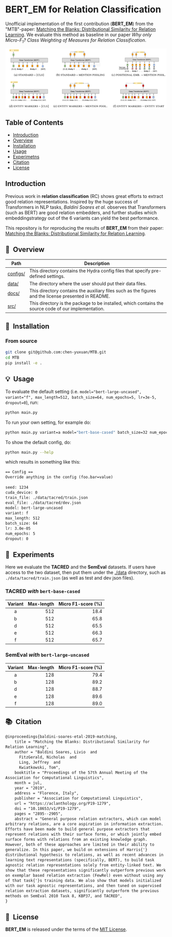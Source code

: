 # BERT_EM for Relation Classification
Unofficial implementation of the first contribution (**BERT_EM**) from the "MTB"-paper: [Matching the Blanks: Distributional Similarity for Relation Learning](https://arxiv.org/abs/1906.03158). We evaluate this method as baseline in our paper *Why only Micro-$F_1$? Class Weighting of Measures for Relation Classification*.

![MTB feature extraction](./docs/MTB.png)

## Table of Contents
- [Introduction](#introduction)
- [Overview](#overview)
- [Installation](#installation)
- [Usage](#usage)
- [Experimetns](#experiments)
- [Citation](#citation)
- [License](#license)

## Introduction
Previous work in **relation classification** (RC) shows great efforts to extract good relation representations. Inspired by the huge success of Transformers in NLP tasks, *Baldini Soares et al.* observes that Transformers (such as BERT) are good relation embedders, and further studies which embeddingstrategy out of the 6 variants can yield the best performance. 

This repository is for reproducing the results of **BERT_EM** from their paper: [Matching the Blanks: Distributional Similarity for Relation Learning](https://arxiv.org/abs/1906.03158).

## 🔭&nbsp; Overview
|**Path**|**Description**|
|---|---|
|[configs/](./configs/)|This directory contains the Hydra config files that specify pre-defined settings.|
|[data/](./data/)|The directory where the user should put their data files.|
|[docs/](./docs/)|This directory contains the auxiliary files such as the figures and the license presented in README.|
|[src/](./src/)|This directory is the package to be installed, which contains the source code of our implementation.|


## 🚀&nbsp; Installation
### From source
```bash
git clone git@github.com:chen-yuxuan/MTB.git
cd MTB
pip install -e .
```

## 💡&nbsp; Usage
To evaluate the default setting (i.e. `model="bert-large-uncased", variant="f", max_length=512, batch_size=64, num_epochs=5, lr=3e-5, dropout=0`), run:
```bash
python main.py
```

To run your own setting, for example do:
```bash
python main.py variant=a model="bert-base-cased" batch_size=32 num_epochs=10
```

To show the default config, do:
```bash
python main.py --help
```
which results in something like this:

```
== Config ==
Override anything in the config (foo.bar=value)

seed: 1234
cuda_device: 0
train_file: ./data/tacred/train.json
eval_file: ./data/tacred/dev.json
model: bert-large-uncased
variant: f
max_length: 512
batch_size: 64
lr: 3.0e-05
num_epochs: 5
dropout: 0
```

## 🔬&nbsp; Experiments
Here we evaluate the **TACRED** and the **SemEval** datasets. If users have access to the two dataset, then put them under the [./data](./data/) directory, such as `./data/tacred/train.json` (as well as test and dev json files).
### TACRED *with* `bert-base-cased`
|Variant|Max-length|Micro F1-score (%)|
|:-:|-:|-:|
|a|512|18.4|
|b|512|65.8|
|d|512|65.5|
|e|512|66.3|
|f|512|65.7|

### SemEval *with* `bert-large-uncased`
|Variant|Max-length|Micro F1-score (%)|
|:-:|-:|-:|
|a|128|79.4|
|b|128|89.2|
|d|128|88.7|
|e|128|89.6|
|f|128|89.0|

## 📚&nbsp; Citation
```
@inproceedings{baldini-soares-etal-2019-matching,
    title = "Matching the Blanks: Distributional Similarity for Relation Learning",
    author = "Baldini Soares, Livio  and
      FitzGerald, Nicholas  and
      Ling, Jeffrey  and
      Kwiatkowski, Tom",
    booktitle = "Proceedings of the 57th Annual Meeting of the Association for Computational Linguistics",
    month = jul,
    year = "2019",
    address = "Florence, Italy",
    publisher = "Association for Computational Linguistics",
    url = "https://aclanthology.org/P19-1279",
    doi = "10.18653/v1/P19-1279",
    pages = "2895--2905",
    abstract = "General purpose relation extractors, which can model arbitrary relations, are a core aspiration in information extraction. Efforts have been made to build general purpose extractors that represent relations with their surface forms, or which jointly embed surface forms with relations from an existing knowledge graph. However, both of these approaches are limited in their ability to generalize. In this paper, we build on extensions of Harris{'} distributional hypothesis to relations, as well as recent advances in learning text representations (specifically, BERT), to build task agnostic relation representations solely from entity-linked text. We show that these representations significantly outperform previous work on exemplar based relation extraction (FewRel) even without using any of that task{'}s training data. We also show that models initialized with our task agnostic representations, and then tuned on supervised relation extraction datasets, significantly outperform the previous methods on SemEval 2010 Task 8, KBP37, and TACRED",
}
```

## 📘&nbsp; License
**BERT_EM** is released under the terms of the [MIT License](./docs/LICENSE).

